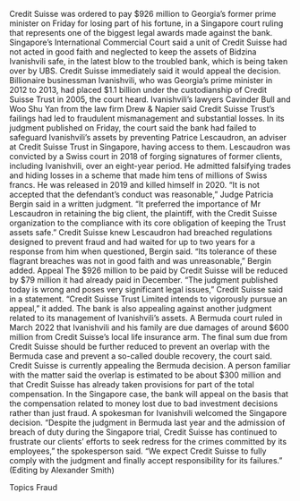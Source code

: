 Credit Suisse was ordered to pay $926 million to Georgia’s former prime minister on Friday for losing part of his fortune, in a Singapore court ruling that represents one of the biggest legal awards made against the bank.
Singapore’s International Commercial Court said a unit of Credit Suisse had not acted in good faith and neglected to keep the assets of Bidzina Ivanishvili safe, in the latest blow to the troubled bank, which is being taken over by UBS.
Credit Suisse immediately said it would appeal the decision.
Billionaire businessman Ivanishvili, who was Georgia’s prime minister in 2012 to 2013, had placed $1.1 billion under the custodianship of Credit Suisse Trust in 2005, the court heard.
Ivanishvili’s lawyers Cavinder Bull and Woo Shu Yan from the law firm Drew & Napier said Credit Suisse Trust’s failings had led to fraudulent mismanagement and substantial losses.
In its judgment published on Friday, the court said the bank had failed to safeguard Ivanishvili’s assets by preventing Patrice Lescaudron, an adviser at Credit Suisse Trust in Singapore, having access to them.
Lescaudron was convicted by a Swiss court in 2018 of forging signatures of former clients, including Ivanishvili, over an eight-year period. He admitted falsifying trades and hiding losses in a scheme that made him tens of millions of Swiss francs. He was released in 2019 and killed himself in 2020.
“It is not accepted that the defendant’s conduct was reasonable,” Judge Patricia Bergin said in a written judgment.
“It preferred the importance of Mr Lescaudron in retaining the big client, the plaintiff, with the Credit Suisse organization to the compliance with its core obligation of keeping the Trust assets safe.”
Credit Suisse knew Lescaudron had breached regulations designed to prevent fraud and had waited for up to two years for a response from him when questioned, Bergin said.
“Its tolerance of these flagrant breaches was not in good faith and was unreasonable,” Bergin added.
Appeal
The $926 million to be paid by Credit Suisse will be reduced by $79 million it had already paid in December.
“The judgment published today is wrong and poses very significant legal issues,” Credit Suisse said in a statement. “Credit Suisse Trust Limited intends to vigorously pursue an appeal,” it added.
The bank is also appealing against another judgment related to its management of Ivanishvili’s assets.
A Bermuda court ruled in March 2022 that Ivanishvili and his family are due damages of around $600 million from Credit Suisse’s local life insurance arm.
The final sum due from Credit Suisse should be further reduced to prevent an overlap with the Bermuda case and prevent a so-called double recovery, the court said. Credit Suisse is currently appealing the Bermuda decision.
A person familiar with the matter said the overlap is estimated to be about $300 million and that Credit Suisse has already taken provisions for part of the total compensation.
In the Singapore case, the bank will appeal on the basis that the compensation related to money lost due to bad investment decisions rather than just fraud.
A spokesman for Ivanishvili welcomed the Singapore decision.
“Despite the judgment in Bermuda last year and the admission of breach of duty during the Singapore trial, Credit Suisse has continued to frustrate our clients’ efforts to seek redress for the crimes committed by its employees,” the spokesperson said.
“We expect Credit Suisse to fully comply with the judgment and finally accept responsibility for its failures.”
(Editing by Alexander Smith)

Topics
Fraud
